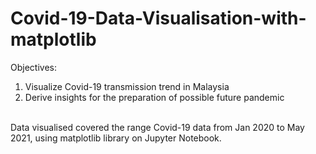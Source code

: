 # Covid-19-Data-Visualisation-with-matplotlib

Objectives: 
1. Visualize Covid-19 transmission trend in Malaysia 
2. Derive insights for the preparation of possible future pandemic

<br>
Data visualised covered the range Covid-19 data from Jan 2020 to May 2021, using matplotlib library on Jupyter Notebook. 

